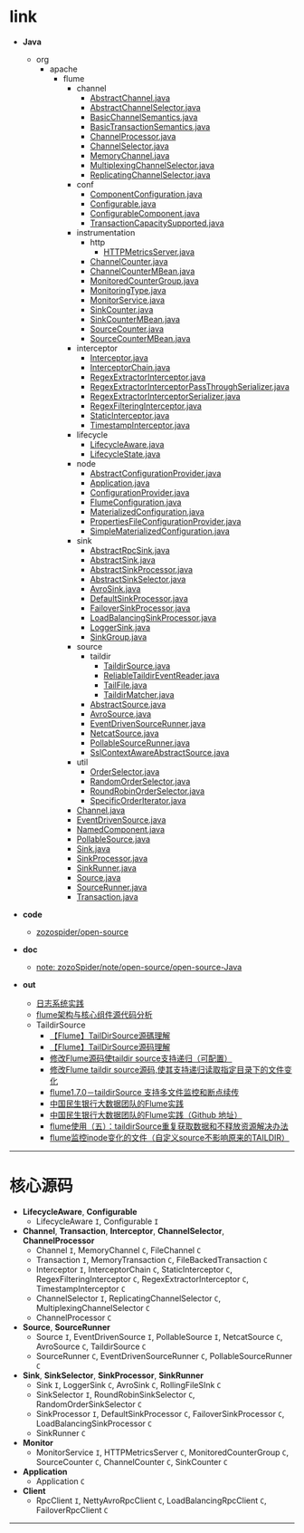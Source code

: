 
# link

- __Java__
  - org
    - apache
      - flume
        - channel
          - [AbstractChannel.java](https://github.com/zozospider/note/blob/master/open-source/Java/org/apache/flume/channel/AbstractChannel.java)
          - [AbstractChannelSelector.java](https://github.com/zozospider/note/blob/master/open-source/Java/org/apache/flume/channel/AbstractChannelSelector.java)
          - [BasicChannelSemantics.java](https://github.com/zozospider/note/blob/master/open-source/Java/org/apache/flume/channel/BasicChannelSemantics.java)
          - [BasicTransactionSemantics.java](https://github.com/zozospider/note/blob/master/open-source/Java/org/apache/flume/channel/BasicTransactionSemantics.java)
          - [ChannelProcessor.java](https://github.com/zozospider/note/blob/master/open-source/Java/org/apache/flume/channel/ChannelProcessor.java)
          - [ChannelSelector.java](https://github.com/zozospider/note/blob/master/open-source/Java/org/apache/flume/channel/ChannelSelector.java)
          - [MemoryChannel.java](https://github.com/zozospider/note/blob/master/open-source/Java/org/apache/flume/channel/MemoryChannel.java)
          - [MultiplexingChannelSelector.java](https://github.com/zozospider/note/blob/master/open-source/Java/org/apache/flume/channel/MultiplexingChannelSelector.java)
          - [ReplicatingChannelSelector.java](https://github.com/zozospider/note/blob/master/open-source/Java/org/apache/flume/channel/ReplicatingChannelSelector.java)
        - conf
          - [ComponentConfiguration.java](https://github.com/zozospider/note/blob/master/open-source/Java/org/apache/flume/conf/ComponentConfiguration.java)
          - [Configurable.java](https://github.com/zozospider/note/blob/master/open-source/Java/org/apache/flume/conf/Configurable.java)
          - [ConfigurableComponent.java](https://github.com/zozospider/note/blob/master/open-source/Java/org/apache/flume/conf/ConfigurableComponent.java)
          - [TransactionCapacitySupported.java](https://github.com/zozospider/note/blob/master/open-source/Java/org/apache/flume/conf/TransactionCapacitySupported.java)
        - instrumentation
          - http
            - [HTTPMetricsServer.java](https://github.com/zozospider/note/blob/master/open-source/Java/org/apache/flume/instrumentation/http/HTTPMetricsServer.java)
          - [ChannelCounter.java](https://github.com/zozospider/note/blob/master/open-source/Java/org/apache/flume/instrumentation/ChannelCounter.java)
          - [ChannelCounterMBean.java](https://github.com/zozospider/note/blob/master/open-source/Java/org/apache/flume/instrumentation/ChannelCounterMBean.java)
          - [MonitoredCounterGroup.java](https://github.com/zozospider/note/blob/master/open-source/Java/org/apache/flume/instrumentation/MonitoredCounterGroup.java)
          - [MonitoringType.java](https://github.com/zozospider/note/blob/master/open-source/Java/org/apache/flume/instrumentation/MonitoringType.java)
          - [MonitorService.java](https://github.com/zozospider/note/blob/master/open-source/Java/org/apache/flume/instrumentation/MonitorService.java)
          - [SinkCounter.java](https://github.com/zozospider/note/blob/master/open-source/Java/org/apache/flume/instrumentation/SinkCounter.java)
          - [SinkCounterMBean.java](https://github.com/zozospider/note/blob/master/open-source/Java/org/apache/flume/instrumentation/SinkCounterMBean.java)
          - [SourceCounter.java](https://github.com/zozospider/note/blob/master/open-source/Java/org/apache/flume/instrumentation/SourceCounter.java)
          - [SourceCounterMBean.java](https://github.com/zozospider/note/blob/master/open-source/Java/org/apache/flume/instrumentation/SourceCounterMBean.java)
        - interceptor
          - [Interceptor.java](https://github.com/zozospider/note/blob/master/open-source/Java/org/apache/flume/interceptor/Interceptor.java)
          - [InterceptorChain.java](https://github.com/zozospider/note/blob/master/open-source/Java/org/apache/flume/interceptor/InterceptorChain.java)
          - [RegexExtractorInterceptor.java](https://github.com/zozospider/note/blob/master/open-source/Java/org/apache/flume/interceptor/RegexExtractorInterceptor.java)
          - [RegexExtractorInterceptorPassThroughSerializer.java](https://github.com/zozospider/note/blob/master/open-source/Java/org/apache/flume/interceptor/RegexExtractorInterceptorPassThroughSerializer.java)
          - [RegexExtractorInterceptorSerializer.java](https://github.com/zozospider/note/blob/master/open-source/Java/org/apache/flume/interceptor/RegexExtractorInterceptorSerializer.java)
          - [RegexFilteringInterceptor.java](https://github.com/zozospider/note/blob/master/open-source/Java/org/apache/flume/interceptor/RegexFilteringInterceptor.java)
          - [StaticInterceptor.java](https://github.com/zozospider/note/blob/master/open-source/Java/org/apache/flume/interceptor/StaticInterceptor.java)
          - [TimestampInterceptor.java](https://github.com/zozospider/note/blob/master/open-source/Java/org/apache/flume/interceptor/TimestampInterceptor.java)
        - lifecycle
          - [LifecycleAware.java](https://github.com/zozospider/note/blob/master/open-source/Java/org/apache/flume/lifecycle/LifecycleAware.java)
          - [LifecycleState.java](https://github.com/zozospider/note/blob/master/open-source/Java/org/apache/flume/lifecycle/LifecycleState.java)
        - node
          - [AbstractConfigurationProvider.java](https://github.com/zozospider/note/blob/master/open-source/Java/org/apache/flume/node/AbstractConfigurationProvider.java)
          - [Application.java](https://github.com/zozospider/note/blob/master/open-source/Java/org/apache/flume/node/Application.java)
          - [ConfigurationProvider.java](https://github.com/zozospider/note/blob/master/open-source/Java/org/apache/flume/node/ConfigurationProvider.java)
          - [FlumeConfiguration.java](https://github.com/zozospider/note/blob/master/open-source/Java/org/apache/flume/node/FlumeConfiguration.java)
          - [MaterializedConfiguration.java](https://github.com/zozospider/note/blob/master/open-source/Java/org/apache/flume/node/MaterializedConfiguration.java)
          - [PropertiesFileConfigurationProvider.java](https://github.com/zozospider/note/blob/master/open-source/Java/org/apache/flume/node/PropertiesFileConfigurationProvider.java)
          - [SimpleMaterializedConfiguration.java](https://github.com/zozospider/note/blob/master/open-source/Java/org/apache/flume/node/SimpleMaterializedConfiguration.java)
        - sink
          - [AbstractRpcSink.java](https://github.com/zozospider/note/blob/master/open-source/Java/org/apache/flume/sink/AbstractRpcSink.java)
          - [AbstractSink.java](https://github.com/zozospider/note/blob/master/open-source/Java/org/apache/flume/sink/AbstractSink.java)
          - [AbstractSinkProcessor.java](https://github.com/zozospider/note/blob/master/open-source/Java/org/apache/flume/sink/AbstractSinkProcessor.java)
          - [AbstractSinkSelector.java](https://github.com/zozospider/note/blob/master/open-source/Java/org/apache/flume/sink/AbstractSinkSelector.java)
          - [AvroSink.java](https://github.com/zozospider/note/blob/master/open-source/Java/org/apache/flume/sink/AvroSink.java)
          - [DefaultSinkProcessor.java](https://github.com/zozospider/note/blob/master/open-source/Java/org/apache/flume/sink/DefaultSinkProcessor.java)
          - [FailoverSinkProcessor.java](https://github.com/zozospider/note/blob/master/open-source/Java/org/apache/flume/sink/FailoverSinkProcessor.java)
          - [LoadBalancingSinkProcessor.java](https://github.com/zozospider/note/blob/master/open-source/Java/org/apache/flume/sink/LoadBalancingSinkProcessor.java)
          - [LoggerSink.java](https://github.com/zozospider/note/blob/master/open-source/Java/org/apache/flume/sink/LoggerSink.java)
          - [SinkGroup.java](https://github.com/zozospider/note/blob/master/open-source/Java/org/apache/flume/sink/SinkGroup.java)
        - source
          - taildir
            - [TaildirSource.java](https://github.com/zozospider/note/blob/master/open-source/Java/org/apache/flume/source/taildir/TaildirSource.java)
            - [ReliableTaildirEventReader.java](https://github.com/zozospider/note/blob/master/open-source/Java/org/apache/flume/source/taildir/ReliableTaildirEventReader.java)
            - [TailFile.java](https://github.com/zozospider/note/blob/master/open-source/Java/org/apache/flume/source/taildir/TailFile.java)
            - [TaildirMatcher.java](https://github.com/zozospider/note/blob/master/open-source/Java/org/apache/flume/source/taildir/TaildirMatcher.java)
          - [AbstractSource.java](https://github.com/zozospider/note/blob/master/open-source/Java/org/apache/flume/source/AbstractSource.java)
          - [AvroSource.java](https://github.com/zozospider/note/blob/master/open-source/Java/org/apache/flume/source/AvroSource.java)
          - [EventDrivenSourceRunner.java](https://github.com/zozospider/note/blob/master/open-source/Java/org/apache/flume/source/EventDrivenSourceRunner.java)
          - [NetcatSource.java](https://github.com/zozospider/note/blob/master/open-source/Java/org/apache/flume/source/NetcatSource.java)
          - [PollableSourceRunner.java](https://github.com/zozospider/note/blob/master/open-source/Java/org/apache/flume/source/PollableSourceRunner.java)
          - [SslContextAwareAbstractSource.java](https://github.com/zozospider/note/blob/master/open-source/Java/org/apache/flume/source/SslContextAwareAbstractSource.java)
        - util
          - [OrderSelector.java](https://github.com/zozospider/note/blob/master/open-source/Java/org/apache/flume/util/OrderSelector.java)
          - [RandomOrderSelector.java](https://github.com/zozospider/note/blob/master/open-source/Java/org/apache/flume/util/RandomOrderSelector.java)
          - [RoundRobinOrderSelector.java](https://github.com/zozospider/note/blob/master/open-source/Java/org/apache/flume/util/RoundRobinOrderSelector.java)
          - [SpecificOrderIterator.java](https://github.com/zozospider/note/blob/master/open-source/Java/org/apache/flume/util/SpecificOrderIterator.java)
        - [Channel.java](https://github.com/zozospider/note/blob/master/open-source/Java/org/apache/flume/Channel.java)
        - [EventDrivenSource.java](https://github.com/zozospider/note/blob/master/open-source/Java/org/apache/flume/EventDrivenSource.java)
        - [NamedComponent.java](https://github.com/zozospider/note/blob/master/open-source/Java/org/apache/flume/NamedComponent.java)
        - [PollableSource.java](https://github.com/zozospider/note/blob/master/open-source/Java/org/apache/flume/PollableSource.java)
        - [Sink.java](https://github.com/zozospider/note/blob/master/open-source/Java/org/apache/flume/Sink.java)
        - [SinkProcessor.java](https://github.com/zozospider/note/blob/master/open-source/Java/org/apache/flume/SinkProcessor.java)
        - [SinkRunner.java](https://github.com/zozospider/note/blob/master/open-source/Java/org/apache/flume/SinkRunner.java)
        - [Source.java](https://github.com/zozospider/note/blob/master/open-source/Java/org/apache/flume/Source.java)
        - [SourceRunner.java](https://github.com/zozospider/note/blob/master/open-source/Java/org/apache/flume/SourceRunner.java)
        - [Transaction.java](https://github.com/zozospider/note/blob/master/open-source/Java/org/apache/flume/Transaction.java)

- __code__
  - [zozospider/open-source](https://github.com/zozospider/open-source)

- __doc__
  - [note: zozoSpider/note/open-source/open-source-Java](https://github.com/zozospider/note/blob/master/open-source/open-source-Java.md)

- __out__
  - [日志系统实践](http://www.yoonper.com/index.php)
  - [flume架构与核心组件源代码分析](https://blog.csdn.net/HarderXin/article/details/74191460)
  - TaildirSource
    - [【Flume】TailDirSource源碼理解](https://www.twblogs.net/a/5b957a7c2b717750bda476b6)
    - [【Flume】TailDirSource源码理解](https://blog.51cto.com/10120275/2050827)
    - [修改Flume源码使taildir source支持递归（可配置）](https://segmentfault.com/a/1190000019551664)
    - [修改Flume taildir source源码,使其支持递归读取指定目录下的文件变化](https://github.com/yx1319250478/Flume-taildir-source)
    - [flume1.7.0－taildirSource 支持多文件监控和断点续传](https://unordered.org/timelines/59cd596c3c001000)
    - [中国民生银行大数据团队的Flume实践](https://juejin.im/post/5a22b1c76fb9a045167d00f0)
    - [中国民生银行大数据团队的Flume实践（Github 地址）](https://github.com/tinawenqiao/flume/tree/trunk-cmbc)
    - [flume使用（五）：taildirSource重复获取数据和不释放资源解决办法](https://blog.csdn.net/maoyuanming0806/article/details/79391657)
    - [flume监控inode变化的文件（自定义source不影响原来的TAILDIR）](https://www.jianshu.com/p/7f74dbd45fd2)

---

# 核心源码

  * __LifecycleAware__, __Configurable__
    * LifecycleAware `I`, Configurable `I`
  * __Channel__, __Transaction__, __Interceptor__, __ChannelSelector__, __ChannelProcessor__
    * Channel `I`, MemoryChannel `C`, FileChannel `C`
    * Transaction `I`, MemoryTransaction `C`, FileBackedTransaction `C`
    * Interceptor `I`, InterceptorChain `C`, StaticInterceptor `C`, RegexFilteringInterceptor `C`, RegexExtractorInterceptor `C`, TimestampInterceptor `C`
    * ChannelSelector `I`, ReplicatingChannelSelector `C`, MultiplexingChannelSelector `C`
    * ChannelProcessor `C`
  * __Source__, __SourceRunner__
    * Source `I`, EventDrivenSource `I`, PollableSource `I`, NetcatSource `C`, AvroSource `C`, TaildirSource `C`
    * SourceRunner `C`, EventDrivenSourceRunner `C`, PollableSourceRunner `C`
  * __Sink__, __SinkSelector__, __SinkProcessor__, __SinkRunner__
    * Sink `I`, LoggerSink `C`, AvroSink `C`, RollingFileSInk `C`
    * SinkSelector `I`, RoundRobinSinkSelector `C`, RandomOrderSinkSelector `C`
    * SinkProcessor `I`, DefaultSinkProcessor `C`, FailoverSinkProcessor `C`, LoadBalancingSinkProcessor `C`
    * SinkRunner `C`
  * __Monitor__
    * MonitorService `I`, HTTPMetricsServer `C`, MonitoredCounterGroup `C`, SourceCounter `C`, ChannelCounter `C`, SinkCounter `C`
  * __Application__
    * Application `C`
  * __Client__
    * RpcClient `I`, NettyAvroRpcClient `C`, LoadBalancingRpcClient `C`, FailoverRpcClient `C`

---
